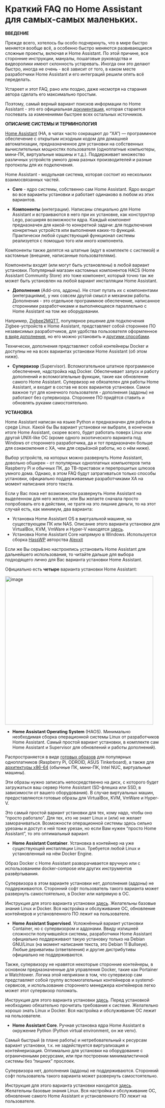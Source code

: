 # Краткий FAQ по Home Assistant для самых-самых маленьких.

**ВВЕДЕНИЕ**

Прежде всего, хотелось бы особо подчеркнуть, что в мире быстро меняется вообще всё, а особенно быстро меняются развивающиеся сложные проекты, включая и Home Assistant.
По этой причине, все сторонние инструкции, мануалы, пошаговые руководства и видеоролики имеют склонность устаревать. Иногда они это делают быстро, иногда не очень - всё зависит от того, в каком месте разработчики Home Assistant и его интеграций решили опять всё переделать.

Устареет и этот FAQ, рано или поздно, даже несмотря на старания автора сделать его максимально простым.

Поэтому, самый верный вариант поисков информации по Home Assistant - это его официальная [документация](https://www.home-assistant.io/docs/), которая старается поспевать за изменениями быстрее всех остальных источников.

**ОПИСАНИЕ СИСТЕМЫ И ТЕРМИНОЛОГИЯ**

[Home Assistant](https://www.home-assistant.io) (HA, в чатах часто сокращают до “ХА”) — программное обеспечение с открытым исходным кодом для домашней автоматизации, предназначенное для установки на собственных вычислительных мощностях пользователя (одноплатные компьютеры, мини-ПК, виртуальные машины и т.д.). Поддерживает множество различных устройств умного дома разных производителей и разные протоколы для их подключения.

Home Assistant - модульная система, которая состоит из нескольких взаимосвязанных частей.

- **Core** - ядро системы, собственно сам Home Assistant. Ядро входит во все варианты установки и работает одинаково в любом из этих вариантов.

- **Компоненты** (интеграции). Написаны специально для Home Assistant и встраиваются в него при их установке, как конструктор Lego, расширяя возможности ядра. Каждый компонент предназначен для какой-то конкретной задачи: для подключения конкретных устройств или выполнения каких-то функций. Практически любой существующий функционал системы реализуется с помощью того или иного компонента.

Компоненты также делятся на штатные (идут в комплекте с системой) и кастомные (внешние, написанные пользователями).

Компоненты входят (или могут быть установлены) в любой вариант установки. Популярный магазин кастомных компонентов HACS (Home Assistant Community Store) это тоже компонент, который точно так же может быть установлен на любой вариант инсталляции Home Assistant.

- **Дополнения** (Add-ons, аддоны). Не стоит путать их с компонентами (интеграциями), у них совсем другой смысл и механизм работы. Дополнения - это отдельное программное обеспечение, написанное сторонними разработчиками и выполняющееся параллельно с Home Assistant на том же оборудовании.

Например, [Zigbee2MQTT](https://www.zigbee2mqtt.io), популярное решение для подключения Zigbee-устройств к Home Assistant, представляет собой стороннее ПО независимых разработчиков, для удобства пользователя оформленное [в виде дополнения](https://github.com/zigbee2mqtt/hassio-zigbee2mqtt#installation), но его можно установить и [другими способами](https://www.zigbee2mqtt.io/guide/installation/).

Технически, дополнения представляют собой контейнеры Docker и доступны не на всех вариантах установки Home Assistant (об этом ниже).

- **Супервизор** (Supervisor). Вспомогательное штатное программное обеспечение, надстройка над Docker. Обеспечивает запуск и работу дополнений и вспомогательные функции, такие как обновление самого Home Assistant. Супервизор не обязателен для работы Home Assistant, и входит в состав не всех вариантов установки. 
Самое важное тут для конечного пользователя - дополнения (аддоны) не работают без супервизора. Стороннее ПО придётся ставить и обновлять руками самостоятельно.

**УСТАНОВКА**

Home Assistant написан на языке Python и предназначен для работы в среде Linux. Какой бы Вы вариант установки ни выбрали, в конечном итоге Home Assistant, скорее всего, будет работать поверх Linux или другой UNIX-like ОС (кроме одного экзотического варианта под Windows от стороннего разработчика, да и тот предназначен больше для ознакомления с ХА, чем для серьёзной работы, но о нём ниже).

Выбор устройств, на которых можно развернуть Home Assistant, довольно обширен - от популярных одноплатных компьютеров типа Raspberry Pi и обычных ПК, до ТВ-приставок и перепрошитых шлюзов умного дома. Однако, в этом FAQ будут затрагиваться только способы установки, официально поддерживаемые разработчиками ХА на момент написания этого текста.

Если у Вас пока нет возможности развернуть Home Assistant на выделенном для него железе, или Вы желаете сначала просто попробовать его в действии, не тратя на это лишние деньги, то на этот случай есть, как минимум, два варианта:

- Установка Home Assistant OS в виртуальной машине, на существующем ПК или NAS. Описание этого варианта установки для VirtualBox, KVM, VmWare и Hyper-V находятся [здесь](https://www.home-assistant.io/installation/windows#install-home-assistant-operating-system).
- Установка Home Assistant Core напрямую в Windows. Используется сборка [HassWP](https://github.com/AlexxIT/HassWP) авторства [Alexxit](https://github.com/alexxit)

Если же Вы серьёзно настроились установить Home Assistant для дальнейшего использования, то читайте дальше для выбора подходящего лично для Вас варианта установки Home Assistant.

Официально есть **четыре** варианта установки Home Assistant:

<img width="482" alt="image" src="https://user-images.githubusercontent.com/72073134/213451333-e18fff08-2b8c-46d3-ac0d-cb6cf446e0a4.png">

- **Home Assistant Operating System** (HAOS). Минимально необходимая сборка операционной системы Linux от разработчиков Home Assistant. Самый простой вариант установки, в комплекте сам Home Assistant и Supervisor для обновлений и работы дополнений).

Распространяется в виде [готовых образов](https://www.home-assistant.io/installation/#raspberry-pi) для популярных одноплатников (Raspberry Pi, ODROID, ASUS Tinkerboard), а также для [архитектуры x86-64](https://www.home-assistant.io/installation/generic-x86-64) (обычные ПК, мини-ПК, Intel NUC, виртуальные машины).

Эти образы нужно записать непосредственно на диск, с которого будет загружаться ваш сервер Home Assistant (SD-флешка или SSD, в зависимости от вашего оборудования). В случае виртуальных машин, предоставляются готовые образы для VirtualBox, KVM, VmWare и Hyper-V.

Это самый простой вариант установки для тех, кому надо, чтобы оно “просто работало”. Для тех, кто не знает Linux и (или) не желает заморачиваться. Возможности операционной системы здесь сильно урезаны и доступ к ней тоже урезан, но если Вам нужен “просто Home Assistant”, то это оптимальный вариант.

- **Home Assistant Container**. Установка в контейнер на уже существующей инсталляции Linux. Требуется любой Linux и установленный на нём Docker Engine.

Образ Docker с Home Assistant разворачивается вручную или с использованием docker-compose или других инструментов развёртывания.

Супервизора в этом варианте установки нет, дополнения (аддоны) не поддерживаются. Сторонний софт пользователь такого варианта может развернуть самостоятельно, в Docker или напрямую в ОС.

Инструкция для этого варианта установки [здесь](https://www.home-assistant.io/installation/linux#install-home-assistant-container). Желательны базовые знания Linux и Docker. Вся настройка и обслуживание ОС, обновление контейнеров и установленного ПО лежит на пользователе.

- **Home Assistant Supervised**. Усложнённый вариант установки Container, но с супервизором и аддонами. Ввиду излишней сложности получившейся системы, разработчики Home Assistant официально поддерживают такую установку только на Debian GNU/Linux (на момент написания текста, это Debian 11 Bullseye). Любые деривативы (ответвления) и другие дистрибутивы официально не поддерживаются.

Также, супервизору не нравятся некоторые сторонние контейнеры, в основном предназначенные для управления Docker, такие как Portainer и Watchtower. Логика этой неприязни в том, что супервизор сам представляет собой группу вспомогательных контейнеров и systemd-сервисов, и использование стороннего менеджера контейнеров легко может этот супервизор поломать.

Инструкция для этого варианта установки [здесь](https://github.com/home-assistant/supervised-installer). Перед установкой необходимо обязательно прочитать требования к системе. Желательно хорошо знать Linux и Docker. Вся настройка и обслуживание ОС лежит на пользователе.

- **Home Assistant Core**. Ручная установка ядра Home Assistant в окружение Python (Python virtual environment, он же venv). 

Самый быстрый (в плане работы) и нетребовательный к ресурсам вариант установки, т.к. не задействуется виртуализация и контейнеризация. Оптимально для установки на оборудование с ограниченными ресурсами, или при построении минималистичной системы без “лишних” прослоек.  

Супервизора нет, дополнения (аддоны) не поддерживаются. Сторонний софт пользователь такого варианта может развернуть самостоятельно.

Инструкция для этого варианта установки находится [здесь](https://www.home-assistant.io/installation/linux#install-home-assistant-core). Желательны базовые знания Linux. Вся настройка и обслуживание ОС, обновление самого Home Assistant и установленного ПО лежит на пользователе.

